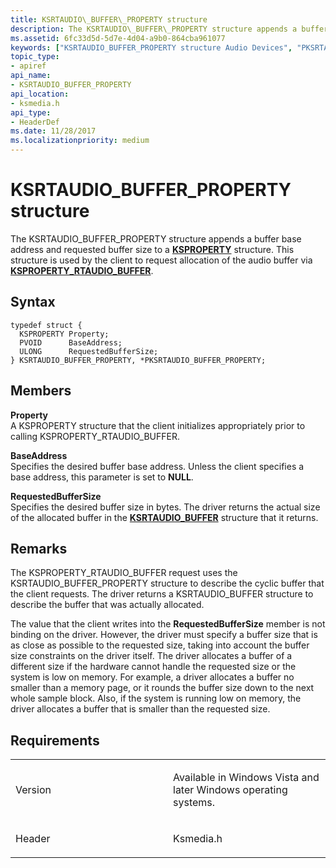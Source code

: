 ```yaml
---
title: KSRTAUDIO\_BUFFER\_PROPERTY structure
description: The KSRTAUDIO\_BUFFER\_PROPERTY structure appends a buffer base address and requested buffer size to a KSPROPERTY structure. This structure is used by the client to request allocation of the audio buffer via KSPROPERTY\_RTAUDIO\_BUFFER.
ms.assetid: 6fc33d5d-5d7e-4d04-a9b0-864cba961077
keywords: ["KSRTAUDIO_BUFFER_PROPERTY structure Audio Devices", "PKSRTAUDIO_BUFFER_PROPERTY structure pointer Audio Devices"]
topic_type:
- apiref
api_name:
- KSRTAUDIO_BUFFER_PROPERTY
api_location:
- ksmedia.h
api_type:
- HeaderDef
ms.date: 11/28/2017
ms.localizationpriority: medium
---
```


# KSRTAUDIO\_BUFFER\_PROPERTY structure


The KSRTAUDIO\_BUFFER\_PROPERTY structure appends a buffer base address and requested buffer size to a [**KSPROPERTY**](/previous-versions/ff564262(v=vs.85)) structure. This structure is used by the client to request allocation of the audio buffer via [**KSPROPERTY\_RTAUDIO\_BUFFER**](ksproperty-rtaudio-buffer.md).

Syntax
------

```ManagedCPlusPlus
typedef struct {
  KSPROPERTY Property;
  PVOID      BaseAddress;
  ULONG      RequestedBufferSize;
} KSRTAUDIO_BUFFER_PROPERTY, *PKSRTAUDIO_BUFFER_PROPERTY;
```

Members
-------

**Property**  
A KSPROPERTY structure that the client initializes appropriately prior to calling KSPROPERTY\_RTAUDIO\_BUFFER.

**BaseAddress**  
Specifies the desired buffer base address. Unless the client specifies a base address, this parameter is set to **NULL**.

**RequestedBufferSize**  
Specifies the desired buffer size in bytes. The driver returns the actual size of the allocated buffer in the [**KSRTAUDIO\_BUFFER**](/windows-hardware/drivers/ddi/ksmedia/ns-ksmedia-ksrtaudio_buffer) structure that it returns.

Remarks
-------

The KSPROPERTY\_RTAUDIO\_BUFFER request uses the KSRTAUDIO\_BUFFER\_PROPERTY structure to describe the cyclic buffer that the client requests. The driver returns a KSRTAUDIO\_BUFFER structure to describe the buffer that was actually allocated.

The value that the client writes into the **RequestedBufferSize** member is not binding on the driver. However, the driver must specify a buffer size that is as close as possible to the requested size, taking into account the buffer size constraints on the driver itself. The driver allocates a buffer of a different size if the hardware cannot handle the requested size or the system is low on memory. For example, a driver allocates a buffer no smaller than a memory page, or it rounds the buffer size down to the next whole sample block. Also, if the system is running low on memory, the driver allocates a buffer that is smaller than the requested size.

Requirements
------------

<table>
<colgroup>
<col width="50%" />
<col width="50%" />
</colgroup>
<tbody>
<tr class="odd">
<td align="left"><p>Version</p></td>
<td align="left"><p>Available in Windows Vista and later Windows operating systems.</p></td>
</tr>
<tr class="even">
<td align="left"><p>Header</p></td>
<td align="left">Ksmedia.h</td>
</tr>
</tbody>
</table>

 

